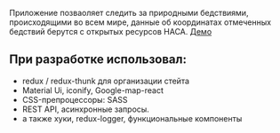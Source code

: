 Приложение позваоляет следить за природными бедствиями, происходящими во всем мире, данные об координатах отмеченных бедствий берутся с открытых ресурсов НАСА.
[Демо](https://contactsmanager-lors.herokuapp.com/)   

## При разработке использовал:
* redux / redux-thunk для организации стейта
* Material Ui, iconify, Google-map-react
* CSS-препроцессоры: SASS
* REST API, асинхронные запросы.
* а также хуки, redux-logger, функциональные компоненты
